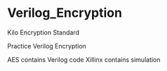 Verilog_Encryption
==================

Kilo Encryption Standard

Practice Verilog Encryption

AES contains Verilog code
Xillinx contains simulation 
